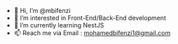 - 👋 Hi, I’m @mbifenzi
- 👀 I’m interested in Front-End/Back-End development
- 🌱 I’m currently learning NestJS
- 📫 Reach me via Email : mohamedbifenzi1@gmail.com

<!---
mbifenzi/mbifenzi is a ✨ special ✨ repository because its `README.md` (this file) appears on your GitHub profile.
You can click the Preview link to take a look at your changes.
--->
